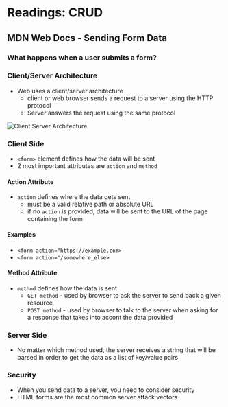 # Readings: CRUD

## MDN Web Docs - Sending Form Data

### What happens when a user submits a form?

### Client/Server Architecture

- Web uses a client/server architecture
  - client or web browser sends a request to a server using the HTTP protocol
  - Server answers the request using the same protocol

![Client Server Architecture](https://developer.mozilla.org/en-US/docs/Learn/Forms/Sending_and_retrieving_form_data/client-server.png)

### Client Side

- `<form>` element defines how the data will be sent
- 2 most important attributes are `action` and `method`

#### Action Attribute

- `action` defines where the data gets sent
  - must be a valid relative path or absolute URL
  - if no `action` is provided, data will be sent to the URL of the page containing the form

#### Examples

- `<form action="https://example.com>`
- `<form action="/somewhere_else>`

#### Method Attribute

- `method` defines how the data is sent
  - `GET method` - used by browser to ask the server to send back a given resource
  - `POST method` - used by browser to talk to the server when asking for a response that takes into accont the data provided

### Server Side

- No matter which method used, the server receives a string that will be parsed in order to get the data as a list of key/value pairs

### Security

- When you send data to a server, you need to consider security
- HTML forms are the most common server attack vectors
